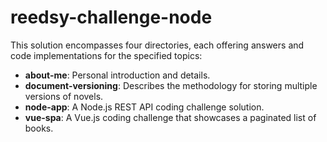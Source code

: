 # reedsy-challenge-node

This solution encompasses four directories, each offering answers and code implementations for the specified topics:

- **about-me**: Personal introduction and details.
- **document-versioning**: Describes the methodology for storing multiple versions of novels.
- **node-app**: A Node.js REST API coding challenge solution.
- **vue-spa**: A Vue.js coding challenge that showcases a paginated list of books.
